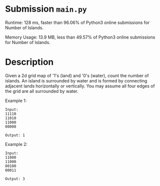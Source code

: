 # Submission `main.py`
Runtime: 128 ms, faster than 96.06% of Python3 online submissions for Number of Islands.

Memory Usage: 13.9 MB, less than 49.57% of Python3 online submissions for Number of Islands.

# Description
Given a 2d grid map of '1's (land) and '0's (water), count the number of islands. An island is surrounded by water and is formed by connecting adjacent lands horizontally or vertically. You may assume all four edges of the grid are all surrounded by water.

Example 1:
```
Input:
11110
11010
11000
00000

Output: 1
```

Example 2:
```
Input:
11000
11000
00100
00011

Output: 3
```
